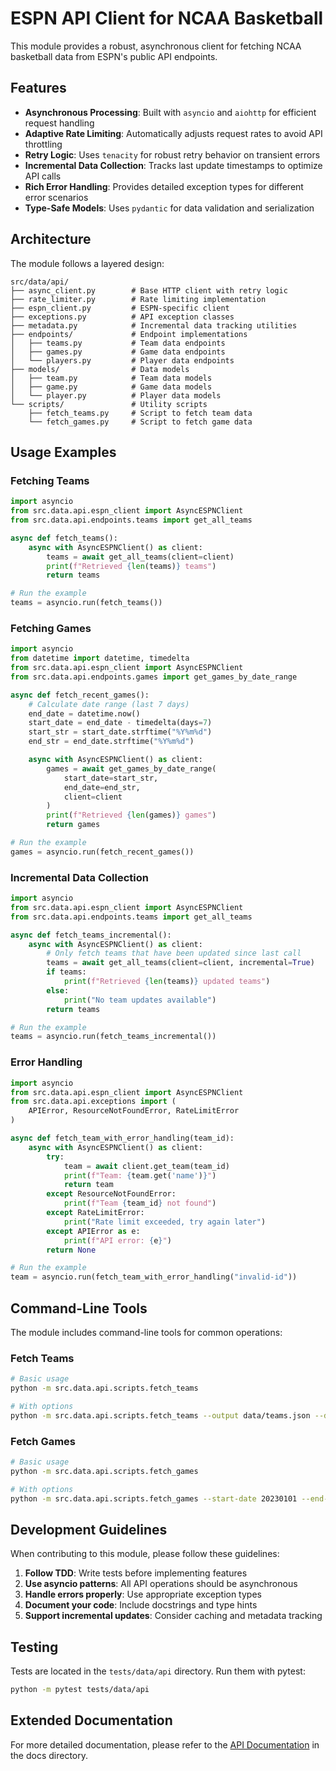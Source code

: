 # ESPN API Client for NCAA Basketball

This module provides a robust, asynchronous client for fetching NCAA basketball data from ESPN's public API endpoints.

## Features

- **Asynchronous Processing**: Built with `asyncio` and `aiohttp` for efficient request handling
- **Adaptive Rate Limiting**: Automatically adjusts request rates to avoid API throttling
- **Retry Logic**: Uses `tenacity` for robust retry behavior on transient errors
- **Incremental Data Collection**: Tracks last update timestamps to optimize API calls
- **Rich Error Handling**: Provides detailed exception types for different error scenarios
- **Type-Safe Models**: Uses `pydantic` for data validation and serialization

## Architecture

The module follows a layered design:

```
src/data/api/
├── async_client.py        # Base HTTP client with retry logic
├── rate_limiter.py        # Rate limiting implementation
├── espn_client.py         # ESPN-specific client
├── exceptions.py          # API exception classes
├── metadata.py            # Incremental data tracking utilities
├── endpoints/             # Endpoint implementations
│   ├── teams.py           # Team data endpoints
│   ├── games.py           # Game data endpoints
│   └── players.py         # Player data endpoints
├── models/                # Data models
│   ├── team.py            # Team data models
│   ├── game.py            # Game data models
│   └── player.py          # Player data models
└── scripts/               # Utility scripts
    ├── fetch_teams.py     # Script to fetch team data
    └── fetch_games.py     # Script to fetch game data
```

## Usage Examples

### Fetching Teams

```python
import asyncio
from src.data.api.espn_client import AsyncESPNClient
from src.data.api.endpoints.teams import get_all_teams

async def fetch_teams():
    async with AsyncESPNClient() as client:
        teams = await get_all_teams(client=client)
        print(f"Retrieved {len(teams)} teams")
        return teams

# Run the example
teams = asyncio.run(fetch_teams())
```

### Fetching Games

```python
import asyncio
from datetime import datetime, timedelta
from src.data.api.espn_client import AsyncESPNClient
from src.data.api.endpoints.games import get_games_by_date_range

async def fetch_recent_games():
    # Calculate date range (last 7 days)
    end_date = datetime.now()
    start_date = end_date - timedelta(days=7)
    start_str = start_date.strftime("%Y%m%d")
    end_str = end_date.strftime("%Y%m%d")

    async with AsyncESPNClient() as client:
        games = await get_games_by_date_range(
            start_date=start_str,
            end_date=end_str,
            client=client
        )
        print(f"Retrieved {len(games)} games")
        return games

# Run the example
games = asyncio.run(fetch_recent_games())
```

### Incremental Data Collection

```python
import asyncio
from src.data.api.espn_client import AsyncESPNClient
from src.data.api.endpoints.teams import get_all_teams

async def fetch_teams_incremental():
    async with AsyncESPNClient() as client:
        # Only fetch teams that have been updated since last call
        teams = await get_all_teams(client=client, incremental=True)
        if teams:
            print(f"Retrieved {len(teams)} updated teams")
        else:
            print("No team updates available")
        return teams

# Run the example
teams = asyncio.run(fetch_teams_incremental())
```

### Error Handling

```python
import asyncio
from src.data.api.espn_client import AsyncESPNClient
from src.data.api.exceptions import (
    APIError, ResourceNotFoundError, RateLimitError
)

async def fetch_team_with_error_handling(team_id):
    async with AsyncESPNClient() as client:
        try:
            team = await client.get_team(team_id)
            print(f"Team: {team.get('name')}")
            return team
        except ResourceNotFoundError:
            print(f"Team {team_id} not found")
        except RateLimitError:
            print("Rate limit exceeded, try again later")
        except APIError as e:
            print(f"API error: {e}")
        return None

# Run the example
team = asyncio.run(fetch_team_with_error_handling("invalid-id"))
```

## Command-Line Tools

The module includes command-line tools for common operations:

### Fetch Teams

```bash
# Basic usage
python -m src.data.api.scripts.fetch_teams

# With options
python -m src.data.api.scripts.fetch_teams --output data/teams.json --detailed --incremental
```

### Fetch Games

```bash
# Basic usage
python -m src.data.api.scripts.fetch_games

# With options
python -m src.data.api.scripts.fetch_games --start-date 20230101 --end-date 20230107 --team 52 --detailed
```

## Development Guidelines

When contributing to this module, please follow these guidelines:

1. **Follow TDD**: Write tests before implementing features
2. **Use asyncio patterns**: All API operations should be asynchronous
3. **Handle errors properly**: Use appropriate exception types
4. **Document your code**: Include docstrings and type hints
5. **Support incremental updates**: Consider caching and metadata tracking

## Testing

Tests are located in the `tests/data/api` directory. Run them with pytest:

```bash
python -m pytest tests/data/api
```

## Extended Documentation

For more detailed documentation, please refer to the [API Documentation](../../../docs/api-documentation.md) in the docs directory.
